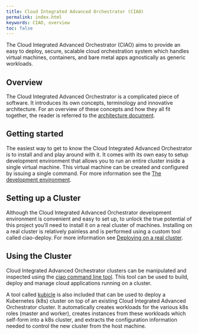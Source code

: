 ```yaml
---
title: Cloud Integrated Advanced Orchestrator (CIAO)
permalink: index.html
keywords: CIAO, overview
toc: false
---
```

The Cloud Integrated Advanced Orchestrator (CIAO) aims to provide an easy to
deploy, secure, scalable cloud orchestration system which handles virtual
machines, containers, and bare metal apps agnostically as generic workloads.

## Overview

The Cloud Integrated Advanced Orchestrator is a complicated piece of
software.  It introduces its own concepts, terminology and innovative
architecture.  For an overview of these concepts and how they all fit together,
the reader is referred to the [architecture document](/architecture.html).

## Getting started

The easiest way to get to know the Cloud Integrated Advanced Orchestrator is to
install and and play around with it.  It comes with its own easy to setup
development environment that allows you to run an entire cluster inside a single
virtual machine.  This virtual machine can be created and configured by issuing
a single command.  For more information see the [The development
environment](developer.html).

## Setting up a Cluster

Although the Cloud Integrated Advanced Orchestrator development environment is
convenient and easy to set up, to unlock the true potential of this project
you'll need to install it on a real cluster of machines.  Installing on a real
cluster is relatively painless and is performed using a custom tool called
ciao-deploy.  For more information see [Deploying on a real
cluster](ciao-deploy.html).

## Using the Cluster

Cloud Integrated Advanced Orchestrator clusters can be manipulated and inspected
using the [ciao command line tool](ciao.html).  This tool can be used to build,
deploy and manage cloud applications running on a cluster.

A tool called [kubicle](kubicle.html) is also included that can be used to
deploy a Kubernetes (k8s) cluster on top of an existing Cloud Integrated Advanced
Orchestrator cluster.  It automatically creates workloads for the various k8s
roles (master and worker), creates instances from these workloads which
self-form into a k8s cluster, and extracts the configuration information needed
to control the new cluster from the host machine.
